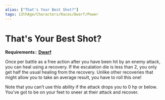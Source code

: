 ```yaml
---
alias: ["That's Your Best Shot?"]
tags: 13thAge/Characters/Races/Dwarf/Power
---
```

# That's Your Best Shot?

__Requirements__:: __[Dwarf](../Dwarf.md)__

Once per battle as a free action after you have been hit by an enemy attack, you can heal using a recovery. If the escalation die is less than 2, you only get half the usual healing from the recovery. Unlike other recoveries that might allow you to take an average result, you have to roll this one!

Note that you can’t use this ability if the attack drops you to 0 hp or below. You’ve got to be on your feet to sneer at their attack and recover.
